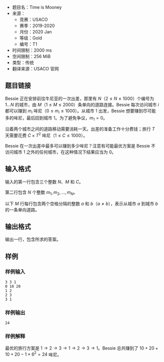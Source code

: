 - 题目名：Time is Mooney
- 来源：
  - 竞赛：USACO
  - 赛季：2019-2020
  - 月份：2020 Jan
  - 等级：Gold
  - 编号：T1
- 时间限制：2000 ms
- 空间限制：256 MiB
- 类型：传统
- 翻译来源：USACO 官网

## 题目链接

Bessie 正在安排前往牛尼亚的一次出差，那里有 $N$（$2 \leq N \leq 1000$）个编号为 $1 \ldots N$ 的城市，由 $M$（$1 \leq M \leq 2000$）条单向的道路连接。Bessie 每次访问城市 $i$ 都可以赚到 $m_i$ 哞尼（$0 \leq m_i \leq 1000$）。从城市 $1$ 出发，Bessie 想要赚到尽可能多的哞尼，最后回到城市 $1$。为了避免争议，$m_1=0$。

沿着两个城市之间的道路移动需要消耗一天。出差的准备工作十分费钱；旅行 $T$ 天需要花费 $C \times T^2$ 哞尼（$1 \leq C \leq 1000$）。

Bessie 在一次出差中最多可以赚到多少哞尼？注意有可能最优方案是 Bessie 不访问城市 $1$ 之外的任何城市，在这种情况下结果应当为 $0$。

## 输入格式

输入的第一行包含三个整数 $N$、$M$ 和 $C$。

第二行包含 $N$ 个整数 $m_1,m_2,\ldots, m_N$。

以下 $M$ 行每行包含两个空格分隔的整数 $a$ 和 $b$（$a \neq b$），表示从城市 $a$ 到城市 $b$ 的一条单向道路。

## 输出格式

输出一行，包含所求的答案。

## 样例

### 样例输入

```plain
3 3 1
0 10 20
1 2
2 3
3 1
```

### 样例输出

```plain
24
```

### 样例解释

最优的旅行方案是 $1 \to 2 \to 3 \to 1 \to 2 \to 3 \to1$。Bessie 总共赚到了 $10+20+10+20-1 \times 6^2=24$ 哞尼。

